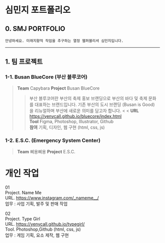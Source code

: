 # 심민지 포트폴리오
  ## 0. SMJ PORTFOLIO
    안녕하세요. 미래지향적 작업을 추구하는 열정 웹퍼블리셔 심민지입니다.

---

## 1. 팀 프로젝트
### 1-1. Busan BlueCore (부산 블루코어)

> **Team** Capybara
> **Project** Busan BlueCore
>   >부산 블루코어란 부산의 축제 홍보 브랜딩으로 부산의 바다 및 축제 문화를 대표하는 브랜드입니다. 기존 부산의 도시 브랜딩 (Busan is Good) 을 리뉴얼하며 부산에 새로운 의미를 담고자 합니다. <  <
> **URL** <https://yenycall.github.io/bluecore/index.html>   
> **Tool** Figma, Photoshop, Illustrator, Github    
> **참여** 기획, 디자인, 웹 구현 (html, css, js)

### 1-2. E.S.C. (Emergency System Center)
> **Team** 삐용삐용
> **Project** E.S.C.

# 개인 작업

01 <br>
Project. Name Me <br>
URL. https://www.instagram.com/_nameme__/ <br>
업무 : 사업 기획, 발주 및 판매 작업

02 <br>
Project. Type Girl <br>
URL. https://yenycall.github.io/typegirl/ <br>
Tool. Photoshop,Github (html, css, js) <br>
업무 : 게임 기획, 요소 제작, 웹 구현
